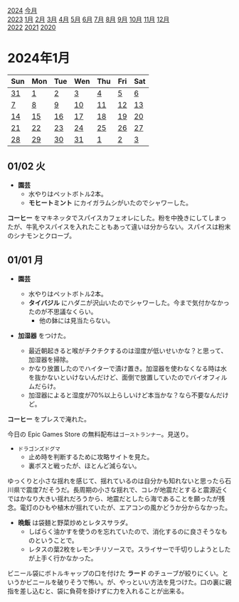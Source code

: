 [2024](README.md#2024) [今月](2024-01.md)  
[2023](README.md#2023) [1月](2023-01.md) [2月](2023-02.md) [3月](2023-03.md) [4月](2023-04.md) [5月](2023-05.md) [6月](2023-06.md) [7月](2023-07.md) [8月](2023-08.md) [9月](2023-09.md) [10月](2023-10.md) [11月](2023-11.md) [12月](2023-12.md)  
[2022](README.md#2022) [2021](README.md#2021) [2020](README.md#2020)  

2024年1月
=========

|Sun|Mon|Tue|Wen|Thu|Fri|Sat|
|---|---|---|---|---|---|---|
|[31](2023-12.md#1231-日)|[1](#0101-月)|[2](#0102-火)|[3](#0103-水)|[4](#0104-木)|[5](#0105-金)|[6](#0106-土)|
|[7](#0107-日)|[8](#0108-月)|[9](#0109-火)|[10](#0110-水)|[11](#0111-木)|[12](#0112-金)|[13](#0113-土)|
|[14](#0114-日)|[15](#0115-月)|[16](#0116-火)|[17](#0117-水)|[18](#0118-木)|[19](#0119-金)|[20](#0120-土)|
|[21](#0121-日)|[22](#0122-月)|[23](#0123-火)|[24](#0124-水)|[25](#0125-木)|[26](#0126-金)|[27](#0127-土)|
|[28](#0128-日)|[29](#0129-月)|[30](#0130-火)|[31](#0131-水)|[1](2024-02.md#0201-木)|[2](2024-02.md#0202-金)|[3](2024-02.md#0203-土)|


01/02 火
--------

- __園芸__
  - 水やりはペットボトル2本。
  - __モヒートミント__ にカイガラムシがいたのでシャワーした。

__コーヒー__ をマキネッタでスパイスカフェオレにした。粉を中挽きにしてしまったが、牛乳やスパイスを入れたこともあって違いは分からない。スパイスは粉末のシナモンとクローブ。

01/01 月
--------

- __園芸__
  - 水やりはペットボトル2本。
  - __タイバジル__ にハダニが沢山いたのでシャワーした。今まで気付かなかったのが不思議なくらい。
    - 他の鉢には見当たらない。

- __加湿器__ をつけた。
  - 最近朝起きると喉がチクチクするのは湿度が低いせいかな？と思って、加湿器を掃除。
  - かなり放置したのでハイターで漬け置き。加湿器を使わなくなる時は水を抜かないといけないんだけど、面倒で放置していたのでバイオフィルムだらけ。
  - 加湿器によると湿度が70%以上らしいけど本当かな？なら不要なんだけど。

__コーヒー__ をプレスで淹れた。

今日の Epic Games Store の無料配布は`ゴーストランナー`。見送り。

- `ドラゴンズドグマ`
  - 止め時を判断するために攻略サイトを見た。
  - 裏ボスと戦ったが、ほとんど減らない。

ゆっくりと小さな揺れを感じて、揺れているのは自分かも知れないと思ったら石川県で震度7だそうだ。長周期の小さな揺れで、コレが地震だとすると震源近くではかなり大きい揺れだろうから、地震だとしたら海であることを願ったが残念。電灯のひもや植木が揺れていたが、エアコンの風かどうか分からなかった。

- __晩飯__ は袋麺と野菜炒めとレタスサラダ。
  - しばらく油かすを使うのを忘れていたので、消化するのに良さそうなものということで。
  - レタスの葉2枚をレモンチリソースで。スライサーで千切りしようとしたが上手く行かなかった。

ビニール袋にボトルキャップの口を付けた __ラード__ のチューブが絞りにくい。というかビニールを破りそうで怖い。が、やっといい方法を見つけた。口の裏に親指を差し込むと、袋に負荷を掛けずに力を入れることが出来る。
